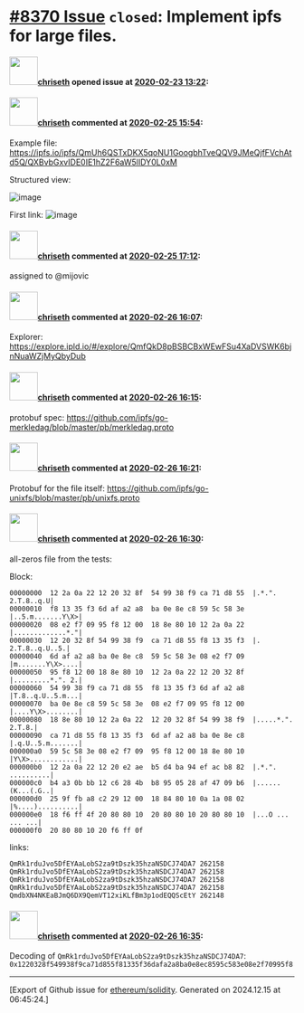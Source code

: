 # [\#8370 Issue](https://github.com/ethereum/solidity/issues/8370) `closed`: Implement ipfs for large files.

#### <img src="https://avatars.githubusercontent.com/u/9073706?v=4" width="50">[chriseth](https://github.com/chriseth) opened issue at [2020-02-23 13:22](https://github.com/ethereum/solidity/issues/8370):



#### <img src="https://avatars.githubusercontent.com/u/9073706?v=4" width="50">[chriseth](https://github.com/chriseth) commented at [2020-02-25 15:54](https://github.com/ethereum/solidity/issues/8370#issuecomment-590937730):

Example file: https://ipfs.io/ipfs/QmUh6QSTxDKX5qoNU1GoogbhTveQQV9JMeQjfFVchAtd5Q/QXBvbGxvIDE0IE1hZ2F6aW5lIDY0L0xM

Structured view:

![image](https://user-images.githubusercontent.com/9073706/75264240-6dd99e00-57ef-11ea-8995-ea020be4f460.png)

First link: 
![image](https://user-images.githubusercontent.com/9073706/75264273-79c56000-57ef-11ea-932d-f63b93415a3b.png)

#### <img src="https://avatars.githubusercontent.com/u/9073706?v=4" width="50">[chriseth](https://github.com/chriseth) commented at [2020-02-25 17:12](https://github.com/ethereum/solidity/issues/8370#issuecomment-590969736):

assigned to @mijovic

#### <img src="https://avatars.githubusercontent.com/u/9073706?v=4" width="50">[chriseth](https://github.com/chriseth) commented at [2020-02-26 16:07](https://github.com/ethereum/solidity/issues/8370#issuecomment-591506375):

Explorer: https://explore.ipld.io/#/explore/QmfQkD8pBSBCBxWEwFSu4XaDVSWK6bjnNuaWZjMyQbyDub

#### <img src="https://avatars.githubusercontent.com/u/9073706?v=4" width="50">[chriseth](https://github.com/chriseth) commented at [2020-02-26 16:15](https://github.com/ethereum/solidity/issues/8370#issuecomment-591510496):

protobuf spec: https://github.com/ipfs/go-merkledag/blob/master/pb/merkledag.proto

#### <img src="https://avatars.githubusercontent.com/u/9073706?v=4" width="50">[chriseth](https://github.com/chriseth) commented at [2020-02-26 16:21](https://github.com/ethereum/solidity/issues/8370#issuecomment-591513562):

Protobuf for the file itself: https://github.com/ipfs/go-unixfs/blob/master/pb/unixfs.proto

#### <img src="https://avatars.githubusercontent.com/u/9073706?v=4" width="50">[chriseth](https://github.com/chriseth) commented at [2020-02-26 16:30](https://github.com/ethereum/solidity/issues/8370#issuecomment-591517955):

all-zeros file from the tests:

Block:
```
00000000  12 2a 0a 22 12 20 32 8f  54 99 38 f9 ca 71 d8 55  |.*.". 2.T.8..q.U|
00000010  f8 13 35 f3 6d af a2 a8  ba 0e 8e c8 59 5c 58 3e  |..5.m.......Y\X>|
00000020  08 e2 f7 09 95 f8 12 00  18 8e 80 10 12 2a 0a 22  |.............*."|
00000030  12 20 32 8f 54 99 38 f9  ca 71 d8 55 f8 13 35 f3  |. 2.T.8..q.U..5.|
00000040  6d af a2 a8 ba 0e 8e c8  59 5c 58 3e 08 e2 f7 09  |m.......Y\X>....|
00000050  95 f8 12 00 18 8e 80 10  12 2a 0a 22 12 20 32 8f  |.........*.". 2.|
00000060  54 99 38 f9 ca 71 d8 55  f8 13 35 f3 6d af a2 a8  |T.8..q.U..5.m...|
00000070  ba 0e 8e c8 59 5c 58 3e  08 e2 f7 09 95 f8 12 00  |....Y\X>........|
00000080  18 8e 80 10 12 2a 0a 22  12 20 32 8f 54 99 38 f9  |.....*.". 2.T.8.|
00000090  ca 71 d8 55 f8 13 35 f3  6d af a2 a8 ba 0e 8e c8  |.q.U..5.m.......|
000000a0  59 5c 58 3e 08 e2 f7 09  95 f8 12 00 18 8e 80 10  |Y\X>............|
000000b0  12 2a 0a 22 12 20 e2 ae  b5 d4 ba 94 ef ac b8 82  |.*.". ..........|
000000c0  b4 a3 0b bb 12 c6 28 4b  b8 95 05 28 af 47 09 b6  |......(K...(.G..|
000000d0  25 9f fb a8 c2 29 12 00  18 84 80 10 0a 1a 08 02  |%....)..........|
000000e0  18 f6 ff 4f 20 80 80 10  20 80 80 10 20 80 80 10  |...O ... ... ...|
000000f0  20 80 80 10 20 f6 ff 0f 
```

links:
```
QmRk1rduJvo5DfEYAaLobS2za9tDszk35hzaNSDCJ74DA7 262158 
QmRk1rduJvo5DfEYAaLobS2za9tDszk35hzaNSDCJ74DA7 262158 
QmRk1rduJvo5DfEYAaLobS2za9tDszk35hzaNSDCJ74DA7 262158 
QmRk1rduJvo5DfEYAaLobS2za9tDszk35hzaNSDCJ74DA7 262158 
QmdbXN4NKEaBJmQ6DX9QemVT12xiKLfBm3p1odEQQScEtY 262148 
```

#### <img src="https://avatars.githubusercontent.com/u/9073706?v=4" width="50">[chriseth](https://github.com/chriseth) commented at [2020-02-26 16:35](https://github.com/ethereum/solidity/issues/8370#issuecomment-591520487):

Decoding of `QmRk1rduJvo5DfEYAaLobS2za9tDszk35hzaNSDCJ74DA7`:  `0x1220328f549938f9ca71d855f81335f36dafa2a8ba0e8ec8595c583e08e2f70995f8`


-------------------------------------------------------------------------------



[Export of Github issue for [ethereum/solidity](https://github.com/ethereum/solidity). Generated on 2024.12.15 at 06:45:24.]
